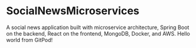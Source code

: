 # SocialNewsMicroservices
A social news application built with microservice architecture, Spring Boot on the backend, React on the frontend, MongoDB, Docker, and AWS. Hello world from GitPod!
